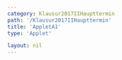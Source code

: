 ```yaml
---
category: Klausur2017IIHaupttermin
path: '/Klausur2017IIHaupttermin'
title: 'AppletA1'
type: 'Applet'

layout: nil
---
```

<link type="text/css" href="https://cdnjs.cloudflare.com/ajax/libs/jsxgraph/0.99.6/jsxgraph.css"><link rel="stylesheet" type="text/css" href="//cdnjs.cloudflare.com/ajax/libs/jsxgraph/0.99.7/jsxgraph.css" />
<div id="e476533d-100d-484d-a943-1fd66086f7d2" class="jxgbox" style="width:500px; height:500px">
<script type="text/javascript">
    (function() {
	//board
var board = JXG.JSXGraph.initBoard('e476533d-100d-484d-a943-1fd66086f7d2', {
                boundingbox: [-1, 100, 21, -10],
                axis: true
                
            });  
           
var f = x => 90* (Math.pow(0.94, x));

var  Gf = board.create('functiongraph', [f, 0, 25]);

var glider = board.create('glider', [3, f(3), Gf], {color: 'orange'});

var coords = board.create('text', [2, 50, function(){
	return 'A( ' + JXG.toFixed(glider.X(), 2) + ', ' + JXG.toFixed(glider.Y(), 0) + ')';
}], {fontsize: 18, color:'orange'});

var temp = function()
{
return JXG.toFixed(((90- JXG.toFixed(glider.Y(), 0))/90) * 100, 0);
};

var cooling = board.create('text', [2, 40, function(){
return 'Abkühlung: '+ temp() + '%';
}], {fontsize: 18});

board.create('text', [5, 95, '2017 HT MatII/III A1'], {fontsize: 18});

var x_l = board.create('line', [glider, function(){return [glider.X(), 0];}], {color:'gray'});
var y_l = board.create('line', [glider, function(){return [0, glider.Y()];}], {color:'gray'});








})()
  </script>
  </div>
